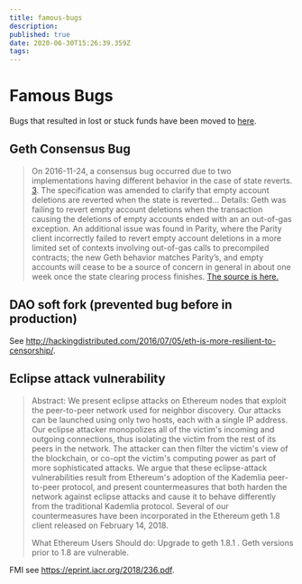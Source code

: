 ```yaml
---
title: famous-bugs
description: 
published: true
date: 2020-06-30T15:26:39.359Z
tags: 
---
```


# Famous Bugs

Bugs that resulted in lost or stuck funds have been moved to [here](/faqs/major-issues-resulting-in-lost-or-stuck-funds.md).

## Geth Consensus Bug 
> On 2016-11-24, a consensus bug occurred due to two implementations having different behavior in the case of state reverts. [3](https://blog.ethereum.org/2016/11/25/security-alert-11242016-consensus-bug-geth-v1-4-19-v1-5-2/). The specification was amended to clarify that empty account deletions are reverted when the state is reverted... Details: Geth was failing to revert empty account deletions when the transaction causing the deletions of empty accounts ended with an an out-of-gas exception. An additional issue was found in Parity, where the Parity client incorrectly failed to revert empty account deletions in a more limited set of contexts involving out-of-gas calls to precompiled contracts; the new Geth behavior matches Parity’s, and empty accounts will cease to be a source of concern in general in about one week once the state clearing process finishes. [The source is here.](https://github.com/ethereum/EIPs/blob/master/EIPS/eip-161.md#addendum-2017-08-15)

## DAO soft fork (prevented bug before in production)

See http://hackingdistributed.com/2016/07/05/eth-is-more-resilient-to-censorship/.

## Eclipse attack vulnerability

>  Abstract:     We present eclipse attacks on Ethereum nodes that exploit the peer-to-peer network used for neighbor discovery. Our attacks can be launched using only two hosts, each with a single IP address. Our eclipse attacker monopolizes all of the victim's incoming and outgoing connections, thus isolating the victim from the rest of its peers in the network. The attacker can then filter the victim's view of the blockchain, or co-opt the victim's computing power as part of more sophisticated attacks. We argue that these eclipse-attack vulnerabilities result from Ethereum's adoption of the Kademlia peer-to-peer protocol, and present countermeasures that both harden the network against eclipse attacks and cause it to behave differently from the traditional Kademlia protocol. Several of our countermeasures have been incorporated in the Ethereum geth 1.8 client released on February 14, 2018.
>
> What Ethereum Users Should do:    Upgrade to geth 1.8.1 . Geth versions prior to 1.8 are vulnerable. 

FMI see https://eprint.iacr.org/2018/236.pdf.